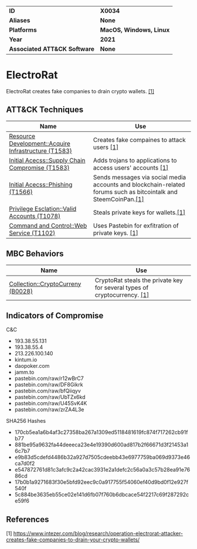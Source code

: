 <table>
<tr>
<td><b>ID</b></td>
<td><b>X0034</b></td>
</tr>
<tr>
<td><b>Aliases</b></td>
<td><b>None</b></td>
</tr>
<tr>
<td><b>Platforms</b></td>
<td><b>MacOS, Windows, Linux</b></td>
</tr>
<tr>
<td><b>Year</b></td>
<td><b>2021</b></td>
</tr>
<tr>
<td><b>Associated ATT&CK Software</b></td>
<td><b>None</b></td>
</tr>
</table>


# ElectroRat

ElectroRat creates fake companies to drain crypto wallets. [[1]](#1)

## ATT&CK Techniques

|Name|Use|
|---|---|
|[Resource Development::Acquire Infrastructure (T1583)](https://attack.mitre.org/techniques/T1583/)| Creates fake compaines to attack users [[1]](#1)|
|[Initial Acecss::Supply Chain Compromise (T1583)](https://attack.mitre.org/techniques/T1195/)| Adds trojans to applications to access users' accounts [[1]](#1)|
|[Initial Acecss::Phishing (T1566)](https://attack.mitre.org/techniques/T1566/) | Sends messages via social media accounts and blockchain-related forums such as bitcointalk and SteemCoinPan.[[1]](#1)|
|[Privilege Esclation::Valid Accounts (T1078)](https://attack.mitre.org/techniques/T1078/)| Steals private keys for wallets.[[1]](#1)|
|[Command and Control::Web Service (T1102)](https://attack.mitre.org/techniques/T1102/)| Uses Pastebin for exfitration of private keys. [[1]](#1)|

## MBC Behaviors

|Name|Use|
|---|---|
|[Collection::CryptoCurreny (B0028)](../collection/cryptocurrency.md)| CryptoRat steals the private key for several types of cryptocurrency. [[1]](#1)|


## Indicators of Compromise

C&C
- 193.38.55.131
- 193.38.55.4
- 213.226.100.140
- kintum.io
- daopoker.com
- jamm.to
- pastebin.com/raw/r12wBrC7
- pastebin.com/raw/DF8Gikrk
- pastebin.com/raw/bfQiiqyv
- pastebin.com/raw/UbTZx6kd
- pastebin.com/raw/U45SvK4K
- pastebin.com/raw/zrZA4L3e

SHA256 Hashes
- 170cb5ea1a6b4af3c27358ba267a1309ed5118481619fc874f717262cb91fb77
- 881be95a9632fa44deeeca23e4e19390d600ad817b2f66671d3f21453a16c7b7
- e9b83d5cdefd4486b32a927d7505cdeebb43e6977759ba069d9373e46ca7d0f2
- e547872761d81c3afc9c2a42cac3931e2a1defc2c56a0a3c57b28ea91e7686cd
- 17b0b1a9271683f30e5bfd92eec9c0a917755f54060ef40d9bd0f12e927f540f
- 5c884be3635eb55ce02e141d6fb07f760b6dbcace54f2217c69f287292ce59f6

## References

<a name="1">[1]</a> https://www.intezer.com/blog/research/operation-electrorat-attacker-creates-fake-companies-to-drain-your-crypto-wallets/

